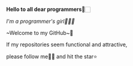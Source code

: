 

**Hello to all dear programmers👋**🏻 

*I'm a programmer's girl👩🏻‍💻*

~Welcome to my GitHub~💙

If my repositories seem functional and attractive,

please follow me🙌🏻 and hit the star⭐️
